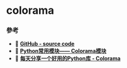 # colorama

### 參考
+ 🔗 [**GitHub - source code**](https://github.com/tartley/colorama)
+ 🔗 [**Python常用模块—— Colorama模块**](https://www.cnblogs.com/xiao-apple36/p/9151883.html)
+ 🔗 [**每天分享一个好用的Python库 - Colorama**](https://learnku.com/articles/58199)
